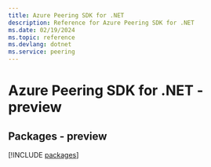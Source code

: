 ```yaml
---
title: Azure Peering SDK for .NET
description: Reference for Azure Peering SDK for .NET
ms.date: 02/19/2024
ms.topic: reference
ms.devlang: dotnet
ms.service: peering
---
```

# Azure Peering SDK for .NET - preview
## Packages - preview
[!INCLUDE [packages](peering-index.md)]